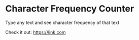 # Character Frequency Counter

Type any text and see character frequency of that text

Check it out: https://link.com
